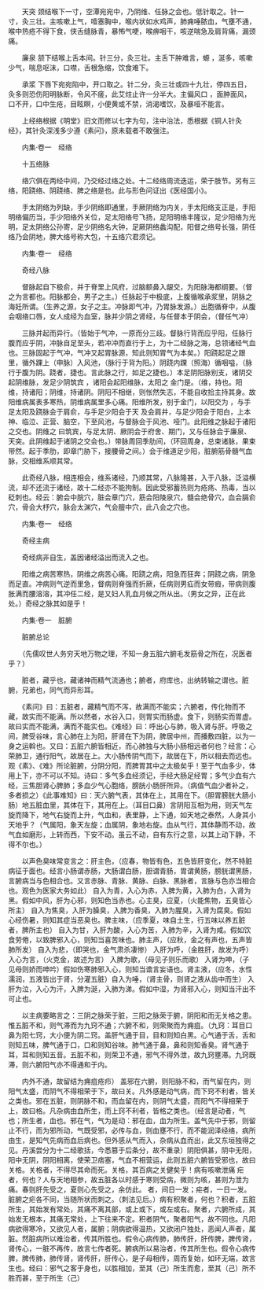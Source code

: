 <!-- { "loadSidebar": true } -->
　　天突 颈结喉下一寸，空潭宛宛中，乃阴维、任脉之会也。低针取之。针一寸，灸三壮。主咳嗽上气，噎塞胸中，喉内状如水鸡声，肺痈唾脓血，气壅不通，喉中热疮不得下食，侠舌缝脉青，暴怖气哽，喉痹咽干，咳逆喘急及肩背痛，漏颈痛。

　　廉泉 颔下结喉上舌本间。针三分，灸三壮。主舌下肿难言，螈 ，涎多，咳嗽少气，喘息呕沫，口噤，舌根急缩，饮食难下。

　　承浆 下唇下宛宛陷中，开口取之。针二分，灸三壮或四十九壮，停四五日，灸多则恐伤阳明脉断，令风不瘥，此艾炷止许一分半大。主偏风口 ，面肿面风，口不开，口中生疮，目眩瞑，小便黄或不禁，消渴嗜饮，及暴哑不能言。

　　上经络根据《明堂》旧文而修以七字为句，注中治法，悉根据《铜人针灸经》，其针灸深浅多少遵《素问》，原未载者不敢强注。

　　内集·卷一　经络

　　十五络脉

　　络穴俱在两经中间，乃交经过络之处。十二经络周流迭运，荣于肢节。另有三络，阳跷络、阴跷络、脾之络是也。此与形色问证出《医经国小》。

　　手太阴络为列缺，手少阴络即通里，手厥阴络为内关，手太阳络支正是，手阳明络偏历当，手少阳络外关位，足太阳络号飞扬，足阳明络丰隆议，足少阳络为光明，足太阴络公孙寄，足少阴络名大钟，足厥阴络蠡沟配，阳督之络号长强，阴任络乃会阴地，脾大络号称大包，十五络穴君须记。

　　内集·卷一　经络

　　奇经八脉

　　督脉起自下极俞，并于脊里上风府，过脑额鼻入龈交，为阳脉海都纲要。（督之为言都也。阳脉都会，男子之主。）任脉起于中极底，上腹循喉承浆里，阴脉之海妊所谓。（生养之源，女子之主。冲脉即气冲，乃胃脉发源。）出胞循脊中，从腹会咽络口唇，女人成经为血室，脉并少阴之肾经，与任督本于阴会，（督任气冲）

　　三脉并起而异行。（皆始于气冲，一原而分三歧。督脉行背而应乎阳，任脉行腹而应乎阴，冲脉自足至头，若冲冲而直行于上，为十二经脉之海，总领诸经气血也。三脉固起于气冲，气冲又起胃脉源，知此则知胃气为本矣。）阳跷起足之跟里，循外踝上（申脉）入风池，（脉行于背为阳。）阴跷内踝（照海）循咽嗌，（脉行于腹为阴。跷者，捷也。言此脉之行，如足之捷也。）本足阴阳脉别支，诸阴交起阴维脉，发足少阴筑宾 ，诸阳会起阳维脉，太阳之 金门是。（维，持也。阳维，持诸阳；阴维，持诸阴。阴阳不相继，则怅然失志，不能自收拾主持其身。故阳维病属表多寒热，阴维病属里多心痛。阳维所发，别于金门，以阳交为 ，与手足太阳及跷脉会于肩俞，与手足少阳会于天 及会肩井，与足少阳会于阳白，上本神、临泣、正营、脑空，下至风池，与督脉会于风池、哑门。此阳维之脉起于诸阳之交也。阴维之 曰筑宾，与足太阴、厥阴会于府舍、期门，又与任脉会于廉泉、天突。此阴维起于诸阴之交会也。）带脉周回季肋间，（环回周身，总束诸脉，果束带然。起于季肋，即章门胁下，接腰骨之间。）会于维道足少阳，脏腑筋骨髓气血脉，交相维系顺其常。

　　此奇经八脉，相连相会，维系诸经，乃顺其常，八脉隆甚，入于八脉，泛溢横流，却不还流于诸经，故十二经亦不能拘制。因此受邪蓄热则为疮疡、热毒，当以砭刺也。经云：腑会中脘穴，脏会章门穴，筋会阳陵泉穴，髓会绝骨穴，血会膈俞穴，骨会大杼穴，脉会太渊穴，气会膻中穴，此八会之穴也。

　　内集·卷一　经络

　　奇经主病

　　奇经病非自生，盖因诸经溢出而流入之也。

　　阳维之病苦寒热，阴维之病苦心痛。阳跷之病，阳急而狂奔；阴跷之病，阴急而足直。冲病则气逆而里急，督病则脊强而折厥，任病则男疝而女带瘕，带病则腹胀满而腰溶溶，其冲任二经，是又妇人乳血月候之所从出。（男女之异，正在此处。）奇经之脉其如是乎！

　　内集·卷一　脏腑

　　脏腑总论

　　（先儒叹世人务穷天地万物之理，不知一身五脏六腑毛发筋骨之所在，况医者乎？）

　　脏者，藏乎也，藏诸神而精气流通也；腑者，府库也，出纳转输之谓也。脏腑，兄弟也，同气而异形耳。

　　《素问》曰：五脏者，藏精气而不泻，故满而不能实；六腑者，传化物而不藏，故实而不能满。所以然者，水谷入口，则胃实而肠虚。食下，则肠实而胃虚。故曰实而不能满，满而不能实也。《难经》曰：呼出心与肺，吸入肾与肝。呼吸之间，脾受谷味，言心肺在上为阳，肝肾在下为阴，脾居中州，而播敷四脏，以为一身之运斡也。又曰：五脏六腑皆相近，而心肺独与大肠小肠相远者何也？经言：心荣肺卫，通行阳气，故居在上。大小肠传阴气而下，故居在下，所以相去而远也。观《素》、《难》所论脏腑，分阴分阳，而脾胃其中之太极矣乎！至于气血多少，体用上下，亦不可以不知。诗曰：多气多血经须记，手经大肠足经胃；多气少血有六经，三焦胆肾心脾肺；多血少气心胞络，膀胱小肠肝所异。（病值气血少者补之，多者损之）《此事难知》曰：天六腑气表，其体在上，其用在下。（胆胃膀胱大肠小肠）地五脏血里，其体在下，其用在上。（耳目口鼻）言阴阳互相为用，则天气左旋而降下，地气右旋而上升，气血和，表里静，上下通，如天地之泰然，人身其小天地乎？（气属阳，象天左旋；血属阴，象地右旋。血从气行，其体静而不动，故气血如磨形，上转而西，下安不动。虽云不动，自有东行之意，以其上动下静，不得不尔也。）

　　以声色臭味常变言之：肝主色，（应春，物皆有色，五色皆肝变化，然不特脏病征于面也。经言小肠谓赤肠，大肠谓白肠，胆谓青肠，胃谓黄肠，膀胱谓黑肠，言腑病当与色相合也。又言赤脉、青脉、黄脉、白脉、黑脉者，言脉与色亦当相合也。观色为医家大务如此） 自入为青，入心为赤，入脾为黄，入肺为白，入肾为黑。假如中风，肝为心邪，则知色当赤也。心主臭，应夏，（火能焦物，五臭皆心所主） 自入为焦臭，入肝为臊臭，入脾为香臭，入肺为腥臭，入肾为腐臭。假如心经伤暑，则知其症当恶臭也。脾主味，（应季夏，味自土生，行五味以养五脏者，脾所主也） 自入为甘，入肝为酸，入心为苦，入肺为辛，入肾为咸。假如饮食劳倦，以致脾邪入心，则知当喜苦味也。肺主声，（应秋，金之有声也，五声皆肺所发） 自入为悲，（即哭也，金气肃杀凄惨） 入肝为呼，（金胜肝，故发为呼） 入心为言，（火克金，故述为言） 入脾为歌，（母见子则乐而歌） 入肾为呻，（子见母则娇而呻吟）假如伤寒肺邪入心，则知当谵言妄语也。肾主液，（应冬，水性濡润，五液皆出于肾，分灌五脏）自入为唾，（肾主骨，则肾之液从齿中而生） 入肝为泣，入心为汗，入脾为涎，入肺为涕。假如中湿，为肾邪入心，则知当汗出不可止也。

　　以主病要略言之：三阴之脉荣于脏，三阳之脉荣于腑，阴阳和而无关格之患。惟五脏不和，则气滞而为九窍不通；六腑不和，则荣聚而为痈疽。（九窍：耳目口鼻为阳七窍，大小便为阴二窍。盖肝气通于目，目和则知白黑。心气通于舌，舌和则知五味，脾气通于口，口和则知谷味。肺气通于鼻，鼻和则知香臭。肾气通于耳，耳和则知五音。五脏不和，则荣卫不通，邪气不得外泄，故九窍壅滞。九窍既滞，则六腑阳气亦不得通和于内。

　　内外不通，故留结为痈疽疮疖） 盖邪在六腑，则阳脉不和，而气留在内，则阳气太盛，而阴气不得相荣于下，故曰关。凡外感是动气病，而下窍不利者，皆关之类也。邪在五脏，则阴脉不和，而血留在内，则阴气太盛，而阳气不得相荣于上，故曰格。凡杂病由血所生，而上窍不利者，皆格之类也。（经言是动者，气也；所生者，血也。邪在气，气为是动：邪在血，血为所生。盖气先中于邪，则留止不行，而为邪所动，气既受邪，必传与血，则血壅不行，而不能润泽经络，病所由生，是知气先病而血后病也。但外感从气而入，杂病从血而出，此又东垣独得之见。丹溪尝分为十二经歌括，今悉篡于后条分，故不重录）阴阳俱甚，阴中无阳，阳中无阴，阴阳相离，使荣卫痞塞，气血不相营运，此则五脏六腑皆受邪也，故曰关格。关格者，不得尽其命而死。关格，其百病之关健矣乎！病有咳嗽泄痛 疟者，何也？人与天地相参，故五脏各以时感于寒则受病，微则为咳，甚则为泄为痛。春则肝先受之，夏则心先受之，余仿此。 者，间日一发；疟者，一日一发。脏腑之疟各不同，当随所状而刺之。（刺法见后。）病有积聚者，何也？积者，五脏所生，其始发有常处，其痛不离其部，或上或下，或左或右。聚者，六腑所成，其始发无根本，其痛无常处，上下往来不定。积者阴气，聚者阳气，故不同也。凡阳病欲得寒冷，又欲见人者，属腑；阴病欲得温热，又欲闭户独处，恶闻人声者，属脏。然脏病所以难治者，传其所胜也。假令心病传肺，肺传肝，肝传脾，脾传肾，肾传心，一脏不再传，故言七传者死。腑病所以易治者，传其所生也。假令心病传脾，脾传肺，肺传肾，肾传肝，肝传心，是子母相传，周而复始，如环无端，故言生也。经曰：邪气之客于身也，以胜相加，至其（己）所生而愈，至其（己）所不胜而甚，至于所生（己）

